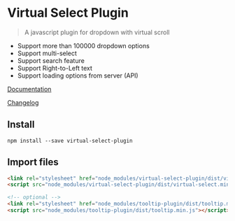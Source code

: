 # Virtual Select Plugin

> A javascript plugin for dropdown with virtual scroll

- Support more than 100000 dropdown options
- Support multi-select
- Support search feature
- Support Right-to-Left text
- Support loading options from server (API)

[Documentation](https://sa-si-dev.github.io/virtual-select)

[Changelog](https://github.com/sa-si-dev/virtual-select/releases)

## Install

```shell
npm install --save virtual-select-plugin
```

## Import files

```html
<link rel="stylesheet" href="node_modules/virtual-select-plugin/dist/virtual-select.min.css">
<script src="node_modules/virtual-select-plugin/dist/virtual-select.min.js"></script>

<!-- optional -->
<link rel="stylesheet" href="node_modules/tooltip-plugin/dist/tooltip.min.css">
<script src="node_modules/tooltip-plugin/dist/tooltip.min.js"></script>
```
